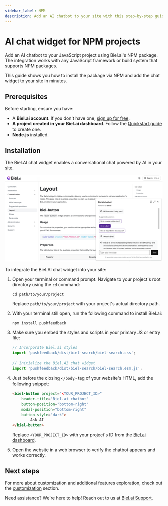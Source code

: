 ```yaml
---
sidebar_label: NPM
description: Add an AI chatbot to your site with this step-by-step guide.
---
```


# AI chat widget for NPM projects

Add an AI chatbot to your JavaScript project using Biel.ai's NPM package. The integration works with any JavaScript framework or build system that supports NPM packages.

This guide shows you how to install the package via NPM and add the chat widget to your site in minutes.

## Prerequisites

Before starting, ensure you have:
- A **Biel.ai account**. If you don't have one, [sign up for free](https://app.biel.ai/accounts/signup/).
- **A project created in your Biel.ai dashboard**. Follow the [Quickstart guide](../quickstart.md) to create one.
- **Node.js** installed.

## Installation

The Biel.AI chat widget enables a conversational chat powered by AI in your site.

![Chatbot widget for docs](./images/biel-widget-docs.png)

To integrate the Biel.AI chat widget into your site:

1. Open your terminal or command prompt. Navigate to your project's root directory using the `cd` command:

    ```console
    cd path/to/your/project
    ```
    
    Replace `path/to/your/project` with your project's actual directory path.

2. With your terminal still open, run the following command to install Biel.ai:

    ```console
    npm install pushfeedback
    ```

3. Make sure you embed the styles and scripts in your primary JS or entry file:

    ```js
    // Incorporate Biel.ai styles
    import 'pushfeedback/dist/biel-search/biel-search.css';

    // Initialize the Biel.AI chat widget
    import 'pushfeedback/dist/biel-search/biel-search.esm.js';
    ```

4. Just before the closing `</body>` tag of your website's HTML, add the following snippet:

    ```html
    <biel-button project="<YOUR_PROJECT_ID>" 
        header-title="Biel.ai chatbot"
        button-position="bottom-right"
        modal-position="bottom-right"
        button-style="dark">
            Ask AI
    </biel-button>
    ```

    Replace `<YOUR_PROJECT_ID>` with your project's ID from the [Biel.ai dashboard](../quickstart.md#2-create-a-project).

1. Open the website in a web browser to verify the chatbot appears and works correctly.

## Next steps

For more about customization and additional features exploration, check out the [customization](/category/customization) section.

Need assistance? We're here to help! Reach out to us at [Biel.ai Support](https://biel.ai/contact).